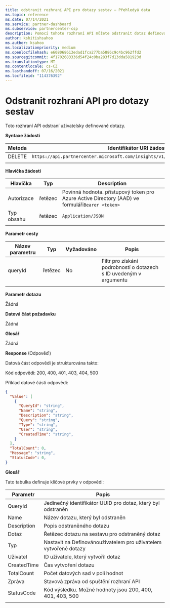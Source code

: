 ```yaml
---
title: odstranit rozhraní API pro dotazy sestav – Přehledyá data
ms.topic: reference
ms.date: 07/14/2021
ms.service: partner-dashboard
ms.subservice: partnercenter-csp
description: Pomocí tohoto rozhraní API můžete odstranit dotaz definovaný uživatelem v centru pro partnery – přehled.
author: kshitishsahoo
ms.author: ksahoo
ms.localizationpriority: medium
ms.openlocfilehash: e608068613edad1fca277ba5886c9c4bc962ffd2
ms.sourcegitcommit: 4f1702683336d54f24c0ba283f7d13dda581923d
ms.translationtype: MT
ms.contentlocale: cs-CZ
ms.lasthandoff: 07/16/2021
ms.locfileid: "114376392"
---
```

# <a name="delete-report-queries-api"></a>Odstranit rozhraní API pro dotazy sestav

Toto rozhraní API odstraní uživatelsky definované dotazy.

**Syntaxe žádosti**

|    Metoda    |    Identifikátor URI žádosti    |
|    ----    |    ----    |
|    DELETE    |    `https://api.partnercenter.microsoft.com/insights/v1/mpn/ScheduledQueries/{queryId}` |
|        |        |

**Hlavička žádosti**

|    Hlavička    |    Typ    |    Description    |
|    ----    |    ----    |    ----    |
|    Autorizace    |    řetězec    |    Povinná hodnota. přístupový token pro Azure Active Directory (AAD) ve formuláři`Bearer <token>`    |
|    Typ obsahu    |    řetězec    |    `Application/JSON`    |
|        |        |        |

**Parametr cesty**

|    Název parametru    |    Typ    |    Vyžadováno    |    Popis    |
|    ----    |    ----    |    ----    |    ----    |
|    queryId     |    řetězec     |    No    |    Filtr pro získání podrobností o dotazech s ID uvedeným v argumentu     |
|        |        |        |        |

**Parametr dotazu**

Žádná

**Datová část požadavku**

Žádná

**Glosář**

Žádná

**Response** (Odpověď)

Datová část odpovědi je strukturována takto:

Kód odpovědi: 200, 400, 401, 403, 404, 500

Příklad datové části odpovědi:

```json
{ 
  "Value": [ 
    { 
      "QueryId": "string", 
      "Name": "string", 
      "Description": "string", 
      "Query": "string", 
      "Type": "string", 
      "User": "string", 
      "CreatedTime": "string", 
    } 
  ], 
  "TotalCount": 0, 
  "Message": "string", 
  "StatusCode": 0, 
}
```

**Glosář**

Tato tabulka definuje klíčové prvky v odpovědi:

|    Parametr    |    Popis    |
|    ----    |    ----    |
|    QueryId     |    Jedinečný identifikátor UUID pro dotaz, který byl odstraněn    |
|    Name     |    Název dotazu, který byl odstraněn    |
|    Description     |    Popis odstraněného dotazu     |
|    Dotaz     |    Řetězec dotazu na sestavu pro odstraněný dotaz    |
|    Typ     |    Nastavit na Definovánouživatelem pro uživatelem vytvořené dotazy     |
|    Uživatel     |    ID uživatele, který vytvořil dotaz     |
|    CreatedTime     |    Čas vytvoření dotazu     |
|    TotalCount     |    Počet datových sad v poli hodnot     |
|    Zpráva     |    Stavová zpráva od spuštění rozhraní API     |
|    StatusCode     |    Kód výsledku. Možné hodnoty jsou 200, 400, 401, 403, 500     |
|        |        |
